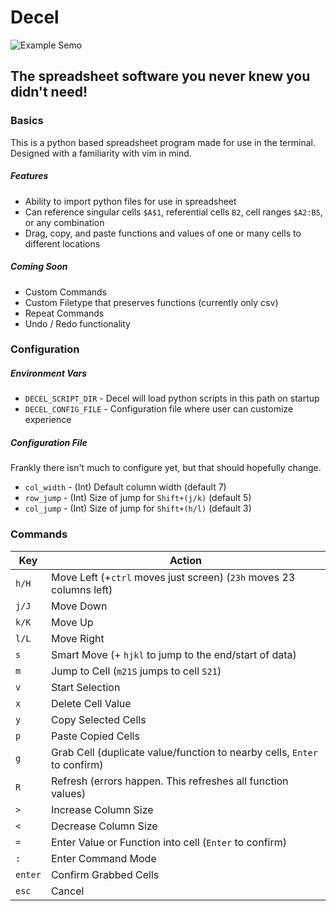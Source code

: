 # Decel

![Example Semo](https://github.com/bill-sent-from-my-iphone/decel/blob/main/assets/decel_demo.gif "Demo")

## The spreadsheet software you never knew you didn't need!

### Basics

This is a python based spreadsheet program made for use in the terminal. Designed with a familiarity with vim in mind.

##### Features

- Ability to import python files for use in spreadsheet
- Can reference singular cells `$A$1`, referential cells `B2`, cell ranges `$A2:B5`, or any combination
- Drag, copy, and paste functions and values of one or many cells to different locations


##### Coming Soon

- Custom Commands
- Custom Filetype that preserves functions (currently only csv)
- Repeat Commands
- Undo / Redo functionality


### Configuration


##### Environment Vars

- `DECEL_SCRIPT_DIR` - Decel will load python scripts in this path on startup
- `DECEL_CONFIG_FILE` - Configuration file where user can customize experience

##### Configuration File

Frankly there isn't much to configure yet, but that should hopefully change.

- `col_width` - (Int) Default column width (default 7)
- `row_jump` - (Int) Size of jump for `Shift+(j/k)` (default 5)
- `col_jump` - (Int) Size of jump for `Shift+(h/l)` (default 3)

### Commands

Key | Action
--- | ---
`h/H` | Move Left (+`ctrl` moves just screen) (`23h` moves 23 columns left)
`j/J` | Move Down
`k/K` | Move Up
`l/L` | Move Right
`s` | Smart Move (+ `hjkl` to jump to the end/start of data)
`m` | Jump to Cell (`m21S` jumps to cell `S21`)
`v` | Start Selection
`x` | Delete Cell Value
`y` | Copy Selected Cells
`p` | Paste Copied Cells
`g` | Grab Cell (duplicate value/function to nearby cells, `Enter` to confirm)
`R` | Refresh (errors happen. This refreshes all function values)
`>` | Increase Column Size
`<` | Decrease Column Size
`=` | Enter Value or Function into cell (`Enter` to confirm)
`:` | Enter Command Mode
`enter` | Confirm Grabbed Cells
`esc` | Cancel






